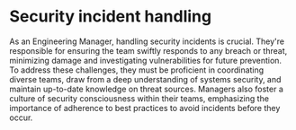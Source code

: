 # Security incident handling

As an Engineering Manager, handling security incidents is crucial. They're responsible for ensuring the team swiftly responds to any breach or threat, minimizing damage and investigating vulnerabilities for future prevention. To address these challenges, they must be proficient in coordinating diverse teams, draw from a deep understanding of systems security, and maintain up-to-date knowledge on threat sources. Managers also foster a culture of security consciousness within their teams, emphasizing the importance of adherence to best practices to avoid incidents before they occur.